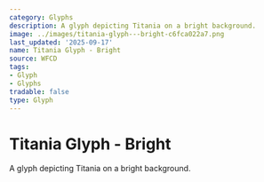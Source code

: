 ```yaml
---
category: Glyphs
description: A glyph depicting Titania on a bright background.
image: ../images/titania-glyph---bright-c6fca022a7.png
last_updated: '2025-09-17'
name: Titania Glyph - Bright
source: WFCD
tags:
- Glyph
- Glyphs
tradable: false
type: Glyph
---
```


# Titania Glyph - Bright

A glyph depicting Titania on a bright background.


